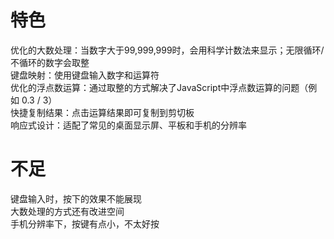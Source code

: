# 特色
优化的大数处理：当数字大于99,999,999时，会用科学计数法来显示；无限循环/不循环的数字会取整  
键盘映射：使用键盘输入数字和运算符  
优化的浮点数运算：通过取整的方式解决了JavaScript中浮点数运算的问题（例如 0.3 / 3）  
快捷复制结果：点击运算结果即可复制到剪切板  
响应式设计：适配了常见的桌面显示屏、平板和手机的分辨率  

# 不足
键盘输入时，按下的效果不能展现  
大数处理的方式还有改进空间  
手机分辨率下，按键有点小，不太好按  
